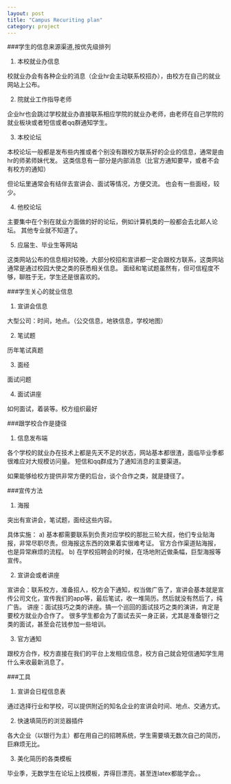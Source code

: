 ```yaml
---
layout: post
title: "Campus Recuriting plan"
category: project
---
```



###学生的信息来源渠道,按优先级排列

1. 本校就业办信息
  
  校就业办会有各种企业的消息（企业hr会主动联系校招办），由校方在自己的就业网站上公布。
  
2. 院就业工作指导老师

  企业hr也会跳过学校就业办直接联系相应学院的就业办老师，由老师在自己学院的就业板块或者短信或者qq群通知学生。

3. 本校论坛
  
  本校论坛一般都是发布些内推或者个别没有跟校方联系好的企业的信息，通常是由hr的师弟师妹代发。
  这类信息有一部分是内部消息（比官方通知要早，或者不会有校方的通知）
  
  但论坛里通常会有结伴去宣讲会、面试等情况，方便交流。
  也会有一些面经，较少。

4. 他校论坛

  主要集中在个别在就业方面做的好的论坛，例如计算机类的一般都会去北邮人论坛。
  其他专业就不知道了。

5. 应届生、毕业生等网站

  这类网站公布的信息相对较晚，大部分校招和宣讲都一定会跟校方联系，这类网站通常是通过校园大使之类的获悉相关信息。
  面经和笔试题虽然有，但可信程度不够，聊胜于无，学生还是很喜欢的。

###学生关心的就业信息

1. 宣讲会信息

  大型公司：时间，地点。（公交信息，地铁信息，学校地图）

2. 笔试题

  历年笔试真题

3. 面经

  面试问题

4. 面试讲座

  如何面试，着装等。校方组织最好

###跟学校合作是捷径

1. 信息发布端

  各个学校的就业办在技术上都是先天不足的状态，网站基本都很渣，面临毕业季都很难应对大规模访问量。
  短信和qq群成为了通知消息的主要渠道。
  
  如果能够给校方提供非常方便的后台，谈个合作之类，就是捷径了。

  

###宣传方法

1. 海报

  突出有宣讲会，笔试题，面经这些内容。

  具体实施：
  a) 基本都需要联系到负责对应学校的那批三轮大叔，他们专业贴海报，非常尽职尽责。但海报这东西的效果着实很难考证。
  官方合作渠道贴海报，也是异常麻烦的流程。
  b) 在学校招聘会的时候，在场地附近做条幅，巨型海报等宣传。


2. 宣讲会或者讲座

  宣讲会：联系校方，准备招人，校方会下通知，权当做广告了，宣讲会基本就是宣传公司文化，宣传我们的app等，最后笔试，收一堆简历。然后就没有然后了，纯广告。
  讲座：面试技巧之类的讲座。搞一个巡回的面试技巧之类的演讲，肯定是要校方就业办合作了。
    很多学生都会为了面试去买一身正装，尤其是准备银行之类的面试，甚至会花钱参加一些培训。
  

3. 官方通知

  跟校方合作，校方直接在我们的平台上发相应信息，校方自己就会短信通知学生用什么来收最新消息了。

###工具

1. 宣讲会日程信息表

  通过选择行业和学校，可以提供附近的知名企业的宣讲会时间、地点、交通方式。

2. 快速填简历的浏览器插件

  各大企业（以银行为主）都在用自己的招聘系统，学生需要填无数次自己的简历，巨麻烦无比。

3. 美化简历的各类模板

  毕业季，无数学生在论坛上找模板，弄得巨漂亮，甚至连latex都能学会。。


